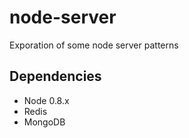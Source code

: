 node-server
=======

Exporation of some node server patterns

Dependencies
------------
* Node 0.8.x
* Redis
* MongoDB

